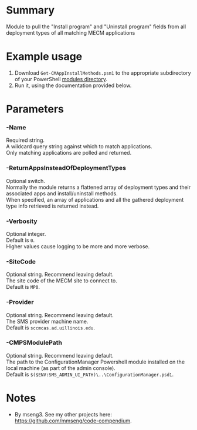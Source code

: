 # Summary

Module to pull the "Install program" and "Uninstall program" fields from all deployment types of all matching MECM applications

# Example usage

1. Download `Get-CMAppInstallMethods.psm1` to the appropriate subdirectory of your PowerShell [modules directory](https://github.com/engrit-illinois/how-to-install-a-custom-powershell-module).
2. Run it, using the documentation provided below.

# Parameters

### -Name
Required string.  
A wildcard query string against which to match applications.  
Only matching applications are polled and returned.  

### -ReturnAppsInsteadOfDeploymentTypes
Optional switch.  
Normally the module returns a flattened array of deployment types and their associated apps and install/uninstall methods.  
When specified, an array of applications and all the gathered deployment type info retrieved is returned instead.  

### -Verbosity
Optional integer.  
Default is `0`.  
Higher values cause logging to be more and more verbose.  

### -SiteCode
Optional string. Recommend leaving default.  
The site code of the MECM site to connect to.  
Default is `MP0`.  

### -Provider
Optional string. Recommend leaving default.  
The SMS provider machine name.  
Default is `sccmcas.ad.uillinois.edu`.  

### -CMPSModulePath
Optional string. Recommend leaving default.  
The path to the ConfigurationManager Powershell module installed on the local machine (as part of the admin console).  
Default is `$($ENV:SMS_ADMIN_UI_PATH)\..\ConfigurationManager.psd1`.  

# Notes
- By mseng3. See my other projects here: https://github.com/mmseng/code-compendium.
